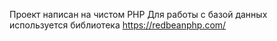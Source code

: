 Проект написан на чистом PHP
Для работы с базой данных используется библиотека https://redbeanphp.com/
